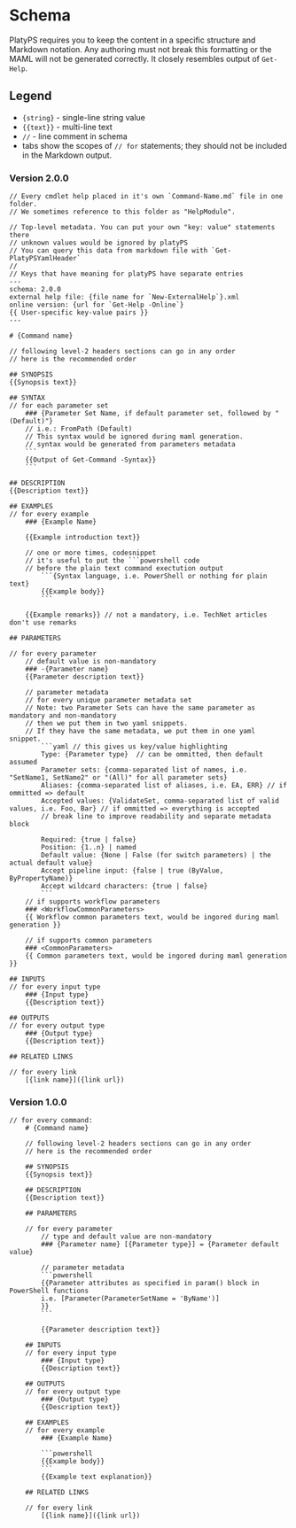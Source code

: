 # Schema

PlatyPS requires you to keep the content in a specific structure and Markdown notation. Any authoring must not break this formatting or the MAML will not be generated correctly.
It closely resembles output of `Get-Help`.

## Legend

*   `{string}` - single-line string value
*   `{{text}}` - multi-line text
*   `//` - line comment in schema
*   tabs show the scopes of `// for` statements; they should not be included in the Markdown output.

### Version 2.0.0
    
    // Every cmdlet help placed in it's own `Command-Name.md` file in one folder.
    // We sometimes reference to this folder as "HelpModule".

    // Top-level metadata. You can put your own "key: value" statements there
    // unknown values would be ignored by platyPS
    // You can query this data from markdown file with `Get-PlatyPSYamlHeader`
    //
    // Keys that have meaning for platyPS have separate entries
    ---
    schema: 2.0.0
    external help file: {file name for `New-ExternalHelp`}.xml
    online version: {url for `Get-Help -Online`}
    {{ User-specific key-value pairs }}
    ---

    # {Command name}

    // following level-2 headers sections can go in any order
    // here is the recommended order
    
    ## SYNOPSIS
    {{Synopsis text}}

    ## SYNTAX
    // for each parameter set
        ### {Parameter Set Name, if default parameter set, followed by "(Default)"}
        // i.e.: FromPath (Default)
        // This syntax would be ignored during maml generation.
        // syntax would be generated from parameters metadata
        ```
        {{Output of Get-Command -Syntax}}
        ```

    ## DESCRIPTION
    {{Description text}}

    ## EXAMPLES
    // for every example
        ### {Example Name}

        {{Example introduction text}}
        
        // one or more times, codesnippet
        // it's useful to put the ```powershell code
        // before the plain text command exectution output
            ```{Syntax language, i.e. PowerShell or nothing for plain text}
            {{Example body}}
            ```
        
        {{Example remarks}} // not a mandatory, i.e. TechNet articles don't use remarks

    ## PARAMETERS

    // for every parameter
        // default value is non-mandatory
        ### -{Parameter name}
        {{Parameter description text}}

        // parameter metadata
        // for every unique parameter metadata set 
        // Note: two Parameter Sets can have the same parameter as mandatory and non-mandatory
        // then we put them in two yaml snippets.
        // If they have the same metadata, we put them in one yaml snippet.
            ```yaml // this gives us key/value highlighting
            Type: {Parameter type}  // can be ommitted, then default assumed
            Parameter sets: {comma-separated list of names, i.e. "SetName1, SetName2" or "(All)" for all parameter sets}
            Aliases: {comma-separated list of aliases, i.e. EA, ERR} // if ommitted => default
            Accepted values: {ValidateSet, comma-separated list of valid values, i.e. Foo, Bar} // if ommitted => everything is accepted
            // break line to improve readability and separate metadata block
                                    
            Required: {true | false}
            Position: {1..n} | named
            Default value: {None | False (for switch parameters) | the actual default value}
            Accept pipeline input: {false | true (ByValue, ByPropertyName)}
            Accept wildcard characters: {true | false}
            ```
        // if supports workflow parameters
        ### <WorkflowCommonParameters>
        {{ Workflow common parameters text, would be ingored during maml generation }}

        // if supports common parameters
        ### <CommonParameters>
        {{ Common parameters text, would be ingored during maml generation }}

    ## INPUTS
    // for every input type
        ### {Input type}
        {{Description text}}

    ## OUTPUTS
    // for every output type
        ### {Output type}
        {{Description text}}

    ## RELATED LINKS

    // for every link
        [{link name}]({link url})

### Version 1.0.0

    // for every command:
        # {Command name}
    
        // following level-2 headers sections can go in any order
        // here is the recommended order
    
        ## SYNOPSIS
        {{Synopsis text}}

        ## DESCRIPTION
        {{Description text}}

        ## PARAMETERS

        // for every parameter
            // type and default value are non-mandatory
            ### {Parameter name} [{Parameter type}] = {Parameter default value}

            // parameter metadata
            ```powershell
            {{Parameter attributes as specified in param() block in PowerShell functions
            i.e. [Parameter(ParameterSetName = 'ByName')]
            }}
            ```

            {{Parameter description text}}

        ## INPUTS
        // for every input type
            ### {Input type}
            {{Description text}}

        ## OUTPUTS
        // for every output type
            ### {Output type}
            {{Description text}}

        ## EXAMPLES
        // for every example
            ### {Example Name}

            ```powershell
            {{Example body}}
            ```
            {{Example text explanation}}

        ## RELATED LINKS

        // for every link
            [{link name}]({link url})

